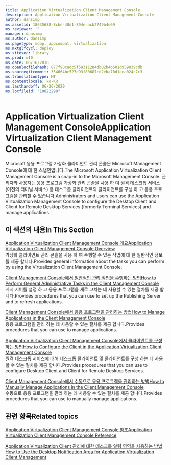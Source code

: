 ```yaml
---
title: Application Virtualization Client Management Console
description: Application Virtualization Client Management Console
author: dansimp
ms.assetid: 18635688-8cbe-40d1-894e-acb2749b4e69
ms.reviewer: ''
manager: dansimp
ms.author: dansimp
ms.pagetype: mdop, appcompat, virtualization
ms.mktglfcycl: deploy
ms.sitesec: library
ms.prod: w10
ms.date: 06/16/2016
ms.openlocfilehash: 877f90cadc5f59311284db02b4b501d959839cdb
ms.sourcegitcommit: 354664bc527d93f80687cd2eba70d1eea024c7c3
ms.translationtype: MT
ms.contentlocale: ko-KR
ms.lasthandoff: 06/26/2020
ms.locfileid: "10822298"
---
```

# <span data-ttu-id="40c6e-103">Application Virtualization Client Management Console</span><span class="sxs-lookup"><span data-stu-id="40c6e-103">Application Virtualization Client Management Console</span></span>


<span data-ttu-id="40c6e-104">Microsoft 응용 프로그램 가상화 클라이언트 관리 콘솔은 Microsoft Management Console에 대 한 스냅인입니다.</span><span class="sxs-lookup"><span data-stu-id="40c6e-104">The Microsoft Application Virtualization Client Management Console is a snap-in to the Microsoft Management Console.</span></span> <span data-ttu-id="40c6e-105">관리자와 사용자는 응용 프로그램 가상화 관리 콘솔을 사용 하 여 원격 데스크톱 서비스 (이전의 터미널 서비스) 용 데스크톱 클라이언트와 클라이언트를 구성 하 고 응용 프로그램을 관리할 수 있습니다.</span><span class="sxs-lookup"><span data-stu-id="40c6e-105">Administrators and users can use the Application Virtualization Management Console to configure the Desktop Client and Client for Remote Desktop Services (formerly Terminal Services) and manage applications.</span></span>

## <span data-ttu-id="40c6e-106">이 섹션의 내용</span><span class="sxs-lookup"><span data-stu-id="40c6e-106">In This Section</span></span>


<a href="" id="application-virtualization-client-management-console-overview"></a>[<span data-ttu-id="40c6e-107">Application Virtualization Client Management Console 개요</span><span class="sxs-lookup"><span data-stu-id="40c6e-107">Application Virtualization Client Management Console Overview</span></span>](application-virtualization-client-management-console-overview.md)  
<span data-ttu-id="40c6e-108">가상화 클라이언트 관리 콘솔을 사용 하 여 수행할 수 있는 작업에 대 한 일반적인 정보를 제공 합니다.</span><span class="sxs-lookup"><span data-stu-id="40c6e-108">Provides general information about the tasks you can perform by using the Virtualization Client Management Console.</span></span>

<a href="" id="how-to-perform-general-administrative-tasks-in-the-client-management-console"></a>[<span data-ttu-id="40c6e-109">Client Management Console에서 일반적인 관리 작업을 수행하는 방법</span><span class="sxs-lookup"><span data-stu-id="40c6e-109">How to Perform General Administrative Tasks in the Client Management Console</span></span>](how-to-perform-general-administrative-tasks-in-the-client-management-console.md)  
<span data-ttu-id="40c6e-110">게시 서버를 설정 하 고 응용 프로그램을 새로 고치는 데 사용할 수 있는 절차를 제공 합니다.</span><span class="sxs-lookup"><span data-stu-id="40c6e-110">Provides procedures that you can use to set up the Publishing Server and to refresh applications.</span></span>

<a href="" id="how-to-manage-applications-in-the-client-management-console"></a>[<span data-ttu-id="40c6e-111">Client Management Console에서 응용 프로그램을 관리하는 방법</span><span class="sxs-lookup"><span data-stu-id="40c6e-111">How to Manage Applications in the Client Management Console</span></span>](how-to-manage-applications-in-the-client-management-console.md)  
<span data-ttu-id="40c6e-112">응용 프로그램을 관리 하는 데 사용할 수 있는 절차를 제공 합니다.</span><span class="sxs-lookup"><span data-stu-id="40c6e-112">Provides procedures that you can use to manage applications.</span></span>

<a href="" id="how-to-configure-the-client-in-the-application-virtualization-client-management-console"></a>[<span data-ttu-id="40c6e-113">Application Virtualization Client Management Console에서 클라이언트를 구성하는 방법</span><span class="sxs-lookup"><span data-stu-id="40c6e-113">How to Configure the Client in the Application Virtualization Client Management Console</span></span>](how-to-configure-the-client-in-the-application-virtualization-client-management-console.md)  
<span data-ttu-id="40c6e-114">원격 데스크톱 서비스에 대해 데스크톱 클라이언트 및 클라이언트를 구성 하는 데 사용할 수 있는 절차를 제공 합니다.</span><span class="sxs-lookup"><span data-stu-id="40c6e-114">Provides procedures that you can use to configure Desktop Client and Client for Remote Desktop Services.</span></span>

<a href="" id="how-to-manually-manage-applications-in-the-client-management-console"></a>[<span data-ttu-id="40c6e-115">Client Management Console에서 수동으로 응용 프로그램을 관리하는 방법</span><span class="sxs-lookup"><span data-stu-id="40c6e-115">How to Manually Manage Applications in the Client Management Console</span></span>](how-to-manually-manage-applications-in-the-client-management-console.md)  
<span data-ttu-id="40c6e-116">수동으로 응용 프로그램을 관리 하는 데 사용할 수 있는 절차를 제공 합니다.</span><span class="sxs-lookup"><span data-stu-id="40c6e-116">Provides procedures that you can use to manually manage applications.</span></span>

## <span data-ttu-id="40c6e-117">관련 항목</span><span class="sxs-lookup"><span data-stu-id="40c6e-117">Related topics</span></span>


[<span data-ttu-id="40c6e-118">Application Virtualization Client Management Console 참조</span><span class="sxs-lookup"><span data-stu-id="40c6e-118">Application Virtualization Client Management Console Reference</span></span>](application-virtualization-client-management-console-reference.md)

[<span data-ttu-id="40c6e-119">Application Virtualization Client 관리에 대한 데스크톱 알림 영역을 사용하는 방법</span><span class="sxs-lookup"><span data-stu-id="40c6e-119">How to Use the Desktop Notification Area for Application Virtualization Client Management</span></span>](how-to-use-the-desktop-notification-area-for-application-virtualization-client-management.md)

 

 





